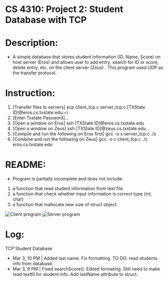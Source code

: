 # CS 4310: Project 2: Student Database with TCP
# Description:
- A simple database that stores student information (ID, Name, Score) on host server (Eros) and allows user to add entry, search for ID or score, delete entry, etc. on the client server (Zeus) . This program used UDP as the transfer protocol.
# Instruction:
1. [Transfer files to servers] scp client_tcp.c server_tcp.c [TXState ID]@eros.cs.txstate.edu:~\
2. [Enter Txstate Password]...
3. [Open a window on Eros] ssh [TXState ID]@eros.cs.txstate.edu
4. [Open a window on Zeus] ssh [TXState ID]@zeus.cs.txstate.edu
5. [Compile and run the following on Eros first]
gcc -o s server_tcp.c
./s
6. [Combine and run the following on Zeus]
gcc -o c client_tcp.c
./c eros.cs.txstate.edu

# README:
- Program is partially incomplete and does not include:
1. a function that read student information from text file.
2. a function that check whether input information is correct type (int, char)
3. a function that mallocate new size of struct object.

![Client program](https://i.imgur.com/Fku1Z76.png)
![Server program](https://i.imgur.com/ddNQ4iM.png)

# Log:
TCP Student Database
- Mar 3, 10 PM | Added last name. Fix formatting. TO DO: read students info from database.
- Mar 3, 9 PM | Fixed searchScore(). Edited formating. Still need to make read textfil for student info. Add lastName attribute to struct.
